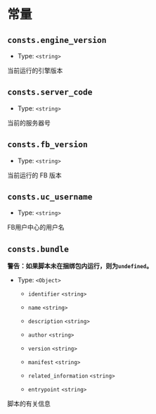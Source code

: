 # 常量

## `consts.engine_version`
* Type: `<string>`

当前运行的引擎版本

## `consts.server_code`
* Type: `<string>`

当前的服务器号

## `consts.fb_version`
* Type: `<string>`

当前运行的 FB 版本

## `consts.uc_username`
* Type: `<string>`

FB用户中心的用户名

## `consts.bundle`
**警告：如果脚本未在捆绑包内运行，则为`undefined`。**

* Type: `<Object>`

  * `identifier` `<string>`
  
  * `name` `<string>`
  
  * `description` `<string>`
  
  * `author` `<string>`
  
  * `version` `<string>`
  
  * `manifest` `<string>`
  
  * `related_information` `<string>`
  
  * `entrypoint` `<string>`
  

脚本的有关信息
